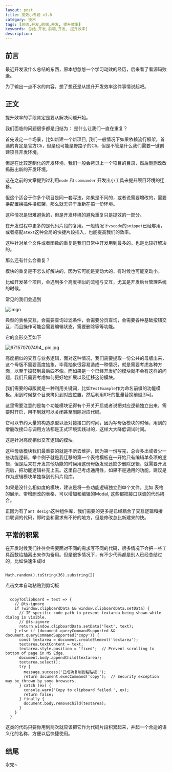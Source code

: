 ```yaml
---
layout: post
title: 提效小专题 v1.0
category: 技术
tags: [总结,开发,前端,开发, 提升效率]
keywords: 总结,开发,前端,开发, 提升效率]
description: 
---
```


## 前言
 
最近开发没什么总结的东西，原本想忽悠一个学习动效的经历，后来看了看源码败退。

为了输出一点不水的内容，想了想还是从提升开发效率这件事情说起吧。

## 正文

提升效率的手段肯定是要从解决问题开始。

我们面临的问题很多都是归结为： 是什么让我们一直在重复？

首先设定一个场景，比如新建一个新项目, 我们一般情况下如果依赖流行框架，首选的肯定是官方Cli，但是也可能是野路子的Cli，但是不管是什么我们需要一键创建项目开发环境。

但是在比较定制化的开发环境，我们一般会拷贝上一个项目的目录，然后删删改改捣鼓出新的开发环境。

这在之前的文章提到过利用`node` 和 `commander` 开发出小工具来提升项目环境的迁移。

但这个适合于你多个项目是同一套写法，如果是不同的，或者说需要增改的，需要换配置换插件换框架，那么就无异于重新在搞一份环境。

这种情况是很难避免的，但是开发环境的避免重复只是提效的一部分。

在开发过程中更多的是代码片段的复用。一般情况下`vscode`的`snippet`已经够用，或者搭配`atext`这种全局的快捷片段插入，也能提高我们的效率。

这种针对单个文件或者函数的重复是我们日常中开发用到最多的。也是比较好解决的。

那么还有什么会重复？

模块的重复是不怎么好解决的，因为它可能是变动大的，有时候也可能变动小。

比如开发某个项目，会遇到多个高度相似的流程与交互，尤其是开发后台管理系统的时候。

常见的我们会遇到

![imgn](http://img.haoqiao.me/blog661570707211_.pic_hd.jpg)

典型的表格交互，会需要查询过滤条件，会需要分页查询，会需要各种基础按钮交互，而且操作可能会需要编辑状态，需要删除等等功能。

它的变形交互如下

![671570707494_.pic.jpg](http://img.haoqiao.me/blog671570707494_.pic.jpg)

高度相似的交互与业务逻辑，面对这种情况，我们需要提取一份公共的母版出来，这个母版不需要高度抽象，毕竟抽象很容易造成一种情况，就是需要考虑各种方面，以至于捣鼓到最后四不像。而如果是一个已经开发好的模块就不会有这样的问题，我们只需要考虑如何更好地扩展以及迁移这份模块。

我们需要的母版就是一种利用关键词，比如`TestExample`作为命名前缀的功能模板。用到时候整个目录拷贝到对应位置，然后利用IDE的批量替换前缀即可。

这里需要注意的是每个功能模块记得有个开关开启或者说把对应逻辑独立出来，需要时开启，用不到就可以关闭甚至删除对应代码。

它可以节约大量的构造原型以及对接接口的时间，因为写母版模块的时候，用到的增删改接口与调用方法都是正式环境实践过的，这样大大降低调试时间。

这是针对高度相似交互逻辑的模块。

这种母版模块我们最重要的就是不断去维护，因为第一份写完，总会多出或者少一些功能逻辑，举个例子就是我迁移的第一个表格模板在一开始只有编辑单条项的逻辑，但是后来在开发其他功能的时候用这份母版发现还缺少删除逻辑，就需要开发完后，把功能逻辑补充上去。这里自己考虑通用性，如果不是通用的功能，建议是作为逻辑模块单独存到代码片段库。

如果是没什么相似度的模块，建议是将一些功能逻辑独立到单个文件，比如 表格的展示、带增删改的表格、可以增加和编辑的Modal, 这些都把接口联调的代码耦合。

正因为有了`ant design`这种组件库，我们需要的更多是已经耦合了交互逻辑和接口联调的代码，即时会和需求有不符的地方，但是修改总比新建来的快。


## 平常的积累

在开发时候我们往往会需要面对不同的需求写不同的代码，很多情况下会把一些工具函数给抽离出来作为备用。但是很多情况下，有不少代码都是别人已经总结过的，比如快速生成Id

```

Math.random().toString(36).substring(2)

```

点击文本自动粘贴到剪切板

```

  copyToClipboard = text => {
    // @ts-ignore
    if (window.clipboardData && window.clipboardData.setData) {
      // IE specific code path to prevent textarea being shown while dialog is visible.
      // @ts-ignore
      return window.clipboardData.setData('Text', text);
    } else if (document.queryCommandSupported && document.queryCommandSupported('copy')) {
      const textarea = document.createElement('textarea');
      textarea.textContent = text;
      textarea.style.position = 'fixed';  // Prevent scrolling to bottom of page in MS Edge.
      document.body.appendChild(textarea);
      textarea.select();
      try {
        message.success('已成功复制到粘贴板!');
        return document.execCommand('copy');  // Security exception may be thrown by some browsers.
      } catch (ex) {
        console.warn('Copy to clipboard failed.', ex);
        return false;
      } finally {
        document.body.removeChild(textarea);
      }
    }
  }

```

这类的代码只要你用到两次就应该把它作为代码片段积累起来，并起一个合适的语义化的名称，方便以后快捷使用。

## 结尾

水完~

